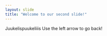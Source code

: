 ```yaml
---
layout: slide
title: "Welcome to our second slide!"
---
```

Juukelispuukeliiis
Use the left arrow to go back!
